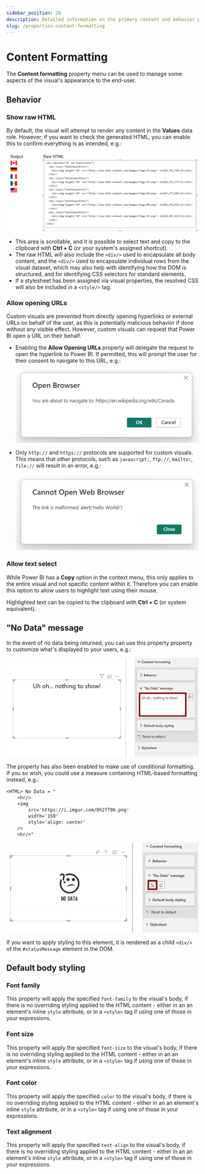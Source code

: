 ```yaml
---
sidebar_position: 20
description: Detailed information on the primary content and behavior properties.
slug: /properties-content-formatting
---
```


# Content Formatting

The **Content formatting** property menu can be used to manage some aspects of the visual's appearance to the end-user.

## Behavior

### Show raw HTML

By default, the visual will attempt to render any content in the **Values** data role. However, if you want to check the generated HTML, you can enable this to confirm everything is as intended, e.g.:

![show-raw-html.png](./images/properties/show-raw-html.png "Enabling the Show Raw HTML property lets you see the internals of the visual's HTML.")

- This area is scrollable, and it is possible to select text and copy to the clipboard with **Ctrl + C** (or your system's assigned shortcut).
- The raw HTML will also include the `<div/>` used to encapsulate all body content, and the `<div/>` used to encapsulate individual rows from the visual dataset, which may also help with identifying how the DOM is structured, and for identifying CSS selectors for standard elements.
- If a stylesheet has been assigned via visual properties, the resolved CSS will also be included in a `<style/>` tag.

### Allow opening URLs

Custom visuals are prevented from directly opening hyperlinks or external URLs on behalf of the user, as this is potentially malicious behavior if done without any visible effect. However, custom visuals can request that Power BI open a URL on their behalf.

- Enabling the **Allow Opening URLs** property will delegate the request to open the hyperlink to Power BI. If permitted, this will prompt the user for their consent to navigate to this URL, e.g.:

  ![url-valid-protocol.png](./images/properties/url-valid-protocol.png "Enabling the Allow Opening URLs property will prompt the user for consent if a hyperlink is clicked.")

- Only `http://` and `https://` protocols are supported for custom visuals. This means that other protocols, such as `javascript:`, `ftp://`, `mailto:`, `file://` will result in an error, e.g.:

  ![url-invalid-protocol.png](./images/properties/url-invalid-protocol.png "Example of error message displayed by Power BI for an unsupported hyperlink protocol.")

### Allow text select

While Power BI has a **Copy** option in the context menu, this only applies to the entire visual and not specific content within it. Therefore you can enable this option to allow users to highlight text using their mouse.

Highlighted text can be copied to the clipboard with **Ctrl + C** (or system equivalent).

## "No Data" message

In the event of no data being returned, you can use this property property to customize what's displayed to your users, e.g.:

![no-data-simple.png](./images/properties/no-data-simple.png "The [No data message] property allows you to customize the output message if your dataset is empty.")

The property has also been enabled to make use of conditional formatting. If you so wish, you could use a measure containing HTML-based formatting instead, e.g.:

```dax
<HTML> No Data = "
    <hr/>
    <img
        src='https://i.imgur.com/Oh2fT96.png'
        width='150'
        style='align: center'
    />
    <hr/>"
```

![no-data-simple.png](./images/properties/no-data-conditional.png "Using a simple HTML-based measure for the [No data message] expression.")

If you want to apply styling to this element, it is rendered as a child `<div/>` of the `#statusMessage` element in the DOM.

## Default body styling

### Font family

This property will apply the specified `font-family` to the visual's body, if there is no overriding styling applied to the HTML content - either in an an element's inline `style` attribute, or in a `<style>` tag if using one of those in your expressions.

### Font size

This property will apply the specified `font-size` to the visual's body, if there is no overriding styling applied to the HTML content - either in an an element's inline `style` attribute, or in a `<style>` tag if using one of those in your expressions.

### Font color

This property will apply the specified `color` to the visual's body, if there is no overriding styling applied to the HTML content - either in an an element's inline `style` attribute, or in a `<style>` tag if using one of those in your expressions.

### Text alignment

This property will apply the specified `text-align` to the visual's body, if there is no overriding styling applied to the HTML content - either in an an element's inline `style` attribute, or in a `<style>` tag if using one of those in your expressions.
